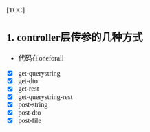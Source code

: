 <font face="Simsun" size=3>

[TOC]

## 1. controller层传参的几种方式

- 代码在oneforall
- [x] get-querystring
- [x] get-dto
- [x] get-rest
- [x] get-querystring-rest
- [x] post-string
- [x] post-dto
- [x] post-file

</font>